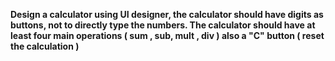 **Design a calculator using UI designer, the calculator should have digits as buttons, not to directly type the numbers.
The calculator should have at least four main operations ( sum , sub, mult , div ) also a "C" button ( reset the calculation )**
